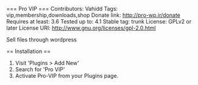 === Pro VIP ===
Contributors: Vahidd
Tags: vip,membership,downloads,shop
Donate link: http://pro-wp.ir/donate
Requires at least: 3.6
Tested up to: 4.1
Stable tag: trunk
License: GPLv2 or later
License URI: http://www.gnu.org/licenses/gpl-2.0.html

Sell files through wordpress

== Installation ==
1. Visit 'Plugins > Add New'
2. Search for 'Pro VIP'
3. Activate Pro-VIP from your Plugins page.
